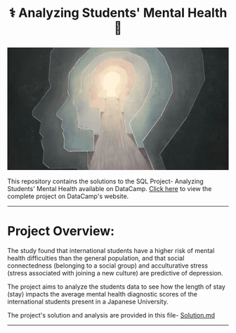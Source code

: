 # <p align="center" style="margin-top: 0px;"> ⚕️ Analyzing Students' Mental Health 🧠

![mental image](mental.png)

This repository contains the solutions to the SQL Project- Analyzing Students' Mental Health available on DataCamp. [Click here]("https://projects.datacamp.com/projects/1906") to view the complete project on DataCamp's website. 

---
# Project Overview:
The study found that international students have a higher risk of mental health difficulties than the general population, and that social connectedness (belonging to a social group) and acculturative stress (stress associated with joining a new culture) are predictive of depression.

The project aims to analyze the students data to see how the length of stay (stay) impacts the average mental health diagnostic scores of the international students present in a Japanese University. 

The project's solution and analysis are provided in this file- [Solution.md](Solution.md)

--- 